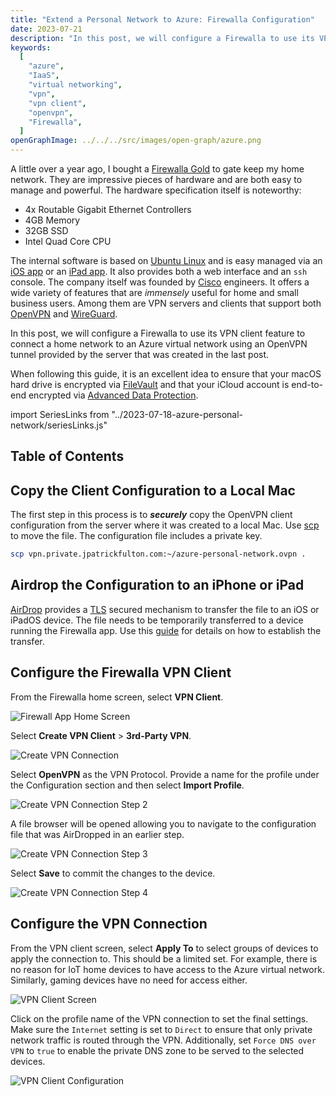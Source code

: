 ```yaml
---
title: "Extend a Personal Network to Azure: Firewalla Configuration"
date: 2023-07-21
description: "In this post, we will configure a Firewalla to use its VPN client feature to connect a home network to a Azure virtual network using an OpenVPN tunnel provided by the server that was created in the last post."
keywords:
  [
    "azure",
    "IaaS",
    "virtual networking",
    "vpn",
    "vpn client",
    "openvpn",
    "Firewalla",
  ]
openGraphImage: ../../../src/images/open-graph/azure.png
---
```


A little over a year ago, I bought a
[Firewalla Gold](https://firewalla.com/products/firewalla-gold) to gate keep my
home network. They are impressive pieces of hardware and are both easy to manage
and powerful. The hardware specification itself is noteworthy:

- 4x Routable Gigabit Ethernet Controllers
- 4GB Memory
- 32GB SSD
- Intel Quad Core CPU

The internal software is based on
[Ubuntu Linux](https://ubuntu.com) and is easy managed via an
[iOS app](https://apps.apple.com/us/app/firewalla/id1180904053?platform=iphone)
or an
[iPad app](https://apps.apple.com/us/app/firewalla/id1180904053?platform=ipad).
It also provides both a web interface and an `ssh` console. The company itself
was founded by
[Cisco](https://www.cisco.com/) engineers. It offers a wide variety of features
that are _immensely_ useful for home and small business users. Among them are
VPN servers and clients that support both
[OpenVPN](https://en.wikipedia.org/wiki/OpenVPN)
and
[WireGuard](https://www.wireguard.com).

In this post, we will configure a Firewalla to use its VPN client feature
to connect a home network to an Azure virtual network using an OpenVPN tunnel
provided by the server that was created in
the <Link to="/blog/2023-07-21-azure-personal-network-replace-vpn/">last post</Link>.

When following this guide, it is an excellent idea to ensure that your
macOS hard drive is encrypted via
[FileVault](https://support.apple.com/guide/mac-help/encrypt-mac-data-with-filevault-mh11785/)
and that your iCloud account is end-to-end encrypted via
[Advanced Data Protection](https://support.apple.com/en-us/HT202303).

import SeriesLinks from "../2023-07-18-azure-personal-network/seriesLinks.js"

<SeriesLinks />

## Table of Contents

## Copy the Client Configuration to a Local Mac

The first step in this process is to _**securely**_ copy the OpenVPN client
configuration from the server where it was created to a local Mac. Use
[scp](https://manpages.ubuntu.com/manpages/jammy/en/man1/scp.1.html) to move
the file. The configuration file includes a private key.

```bash
scp vpn.private.jpatrickfulton.com:~/azure-personal-network.ovpn .
```

## Airdrop the Configuration to an iPhone or iPad

[AirDrop](https://en.wikipedia.org/wiki/AirDrop) provides a
[TLS](https://en.wikipedia.org/wiki/Transport_Layer_Security)
secured mechanism to transfer the file to an iOS or iPadOS device.
The file needs to be temporarily transferred to a device running the
Firewalla app. Use this
[guide](https://support.apple.com/guide/mac-help/airdrop-mac-send-files-devices-mh35868/)
for details on how to establish the transfer.

## Configure the Firewalla VPN Client

From the Firewalla home screen, select **VPN Client**.

![Firewall App Home Screen](./firewalla/homescreen.png)

Select **Create VPN Client** > **3rd-Party VPN**.

![Create VPN Connection](./firewalla/create-vpn-connection.png)

Select **OpenVPN** as the VPN Protocol. Provide a name for the profile under
the Configuration section and then select **Import Profile**.

![Create VPN Connection Step 2](./firewalla/create-vpn-connection-2.png)

A file browser will be opened allowing you to navigate to the configuration
file that was AirDropped in an earlier step.

![Create VPN Connection Step 3](./firewalla/create-vpn-connection-3.png)

Select **Save** to commit the changes to the device.

![Create VPN Connection Step 4](./firewalla/create-vpn-connection-4.png)

## Configure the VPN Connection

From the VPN client screen, select **Apply To** to select groups of devices
to apply the connection to. This should be a limited set. For example,
there is no reason for IoT home devices to have access to the Azure
virtual network. Similarly, gaming devices have no need for access either.

![VPN Client Screen](./firewalla/add-vpn-client.png)

Click on the profile name of the VPN connection to set the final settings.
Make sure the `Internet` setting is set to `Direct` to ensure that only
private network traffic is routed through the VPN. Additionally, set
`Force DNS over VPN` to `true` to enable the private DNS zone to be served
to the selected devices.

![VPN Client Configuration](./firewalla/vpn-client-config.png)
